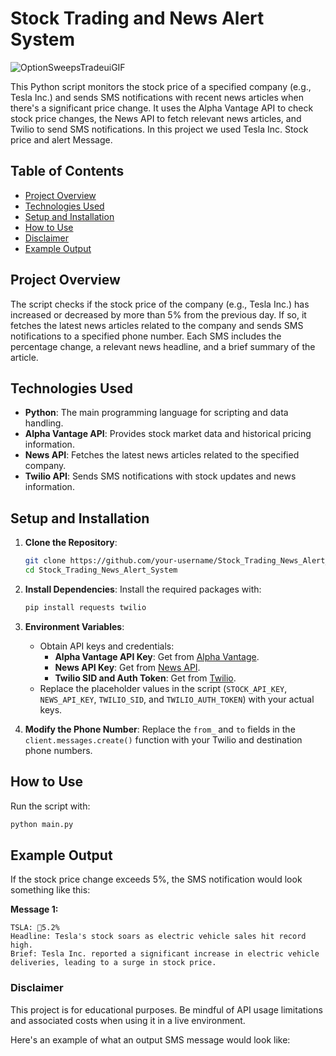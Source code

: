 # Stock Trading and News Alert System
![OptionSweepsTradeuiGIF](https://github.com/user-attachments/assets/7c518557-fcc5-41df-9e44-be62c65dd7c3)

This Python script monitors the stock price of a specified company (e.g., Tesla Inc.) and sends SMS notifications with recent news articles when there's a significant price change. It uses the Alpha Vantage API to check stock price changes, the News API to fetch relevant news articles, and Twilio to send SMS notifications. In this project we used Tesla Inc. Stock price and alert Message.

## Table of Contents

- [Project Overview](#project-overview)
- [Technologies Used](#technologies-used)
- [Setup and Installation](#setup-and-installation)
- [How to Use](#how-to-use)
- [Disclaimer](#disclaimer)
- [Example Output](#example-output)

## Project Overview

The script checks if the stock price of the company (e.g., Tesla Inc.) has increased or decreased by more than 5% from the previous day. If so, it fetches the latest news articles related to the company and sends SMS notifications to a specified phone number. Each SMS includes the percentage change, a relevant news headline, and a brief summary of the article.

## Technologies Used

- **Python**: The main programming language for scripting and data handling.
- **Alpha Vantage API**: Provides stock market data and historical pricing information.
- **News API**: Fetches the latest news articles related to the specified company.
- **Twilio API**: Sends SMS notifications with stock updates and news information.

## Setup and Installation

1. **Clone the Repository**:
    ```bash
    git clone https://github.com/your-username/Stock_Trading_News_Alert_System
    cd Stock_Trading_News_Alert_System
    ```

2. **Install Dependencies**:
    Install the required packages with:
    ```bash
    pip install requests twilio
    ```

3. **Environment Variables**:
   - Obtain API keys and credentials:
     - **Alpha Vantage API Key**: Get from [Alpha Vantage](https://www.alphavantage.co/support/#api-key).
     - **News API Key**: Get from [News API](https://newsapi.org/).
     - **Twilio SID and Auth Token**: Get from [Twilio](https://www.twilio.com/).
   - Replace the placeholder values in the script (`STOCK_API_KEY`, `NEWS_API_KEY`, `TWILIO_SID`, and `TWILIO_AUTH_TOKEN`) with your actual keys.

4. **Modify the Phone Number**:
   Replace the `from_` and `to` fields in the `client.messages.create()` function with your Twilio and destination phone numbers.

## How to Use

Run the script with:
```bash
python main.py
```

## Example Output

If the stock price change exceeds 5%, the SMS notification would look something like this:

**Message 1:**
```
TSLA: 🔺5.2%
Headline: Tesla's stock soars as electric vehicle sales hit record high.
Brief: Tesla Inc. reported a significant increase in electric vehicle deliveries, leading to a surge in stock price.
```

### Disclaimer

This project is for educational purposes. Be mindful of API usage limitations and associated costs when using it in a live environment.

Here's an example of what an output SMS message would look like:
